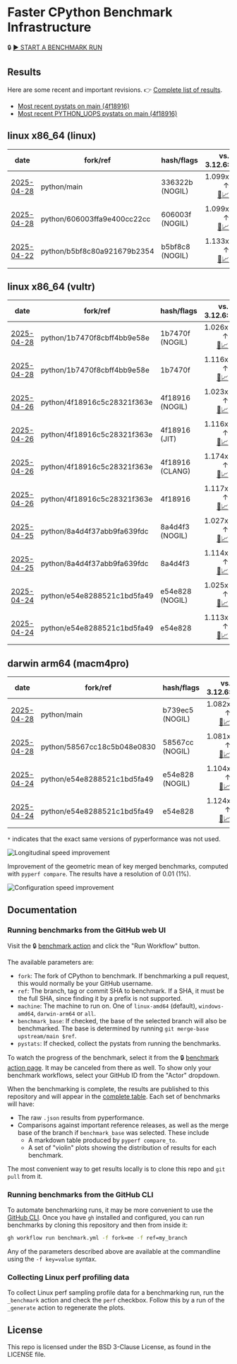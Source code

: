 # Faster CPython Benchmark Infrastructure

🔒 [▶️ START A BENCHMARK RUN](../../actions/workflows/benchmark.yml)

## Results

Here are some recent and important revisions. 👉 [Complete list of results](RESULTS.md).

<!-- START table -->
- [Most recent  pystats on main (4f18916)](results/bm-20250426-3.14.0a7%2B-4f18916/bm-20250426-linux-x86_64-python-4f18916c5c28321f363e-3.14.0a7%2B-4f18916-pystats.md)
- [Most recent PYTHON_UOPS pystats on main (4f18916)](results/bm-20250426-3.14.0a7%2B-4f18916-PYTHON_UOPS/bm-20250426-linux-x86_64-python-4f18916c5c28321f363e-3.14.0a7%2B-4f18916-pystats.md)

## linux x86_64 (linux)
| date | fork/ref | hash/flags | vs. 3.12.6: | vs. 3.13.0rc2: | vs. base: |
| --- | --- | --- | ---: | ---: | ---: |
| [2025-04-28](results/bm-20250428-3.14.0a7%2B-336322b-NOGIL) | python/main | 336322b (NOGIL) | 1.099x ↑<br>[📄](results/bm-20250428-3.14.0a7%2B-336322b-NOGIL/bm-20250428-linux-x86_64-python-main-3.14.0a7%2B-336322b-vs-3.12.6.md)[📈](results/bm-20250428-3.14.0a7%2B-336322b-NOGIL/bm-20250428-linux-x86_64-python-main-3.14.0a7%2B-336322b-vs-3.12.6.svg) | 1.056x ↑<br>[📄](results/bm-20250428-3.14.0a7%2B-336322b-NOGIL/bm-20250428-linux-x86_64-python-main-3.14.0a7%2B-336322b-vs-3.13.0rc2.md)[📈](results/bm-20250428-3.14.0a7%2B-336322b-NOGIL/bm-20250428-linux-x86_64-python-main-3.14.0a7%2B-336322b-vs-3.13.0rc2.svg) | 1.000x ↓<br>[📄](results/bm-20250428-3.14.0a7%2B-336322b-NOGIL/bm-20250428-linux-x86_64-python-main-3.14.0a7%2B-336322b-vs-base.md)[📈](results/bm-20250428-3.14.0a7%2B-336322b-NOGIL/bm-20250428-linux-x86_64-python-main-3.14.0a7%2B-336322b-vs-base.svg)[🧠](results/bm-20250428-3.14.0a7%2B-336322b-NOGIL/bm-20250428-linux-x86_64-python-main-3.14.0a7%2B-336322b-vs-base-mem.svg) |
| [2025-04-28](results/bm-20250428-3.14.0a7%2B-606003f-NOGIL) | python/606003ffa9e400cc22cc | 606003f (NOGIL) | 1.099x ↑<br>[📄](results/bm-20250428-3.14.0a7%2B-606003f-NOGIL/bm-20250428-linux-x86_64-python-606003ffa9e400cc22cc-3.14.0a7%2B-606003f-vs-3.12.6.md)[📈](results/bm-20250428-3.14.0a7%2B-606003f-NOGIL/bm-20250428-linux-x86_64-python-606003ffa9e400cc22cc-3.14.0a7%2B-606003f-vs-3.12.6.svg) | 1.056x ↑<br>[📄](results/bm-20250428-3.14.0a7%2B-606003f-NOGIL/bm-20250428-linux-x86_64-python-606003ffa9e400cc22cc-3.14.0a7%2B-606003f-vs-3.13.0rc2.md)[📈](results/bm-20250428-3.14.0a7%2B-606003f-NOGIL/bm-20250428-linux-x86_64-python-606003ffa9e400cc22cc-3.14.0a7%2B-606003f-vs-3.13.0rc2.svg) |  |
| [2025-04-22](results/bm-20250422-3.14.0a7%2B-b5bf8c8-NOGIL) | python/b5bf8c80a921679b2354 | b5bf8c8 (NOGIL) | 1.133x ↑<br>[📄](results/bm-20250422-3.14.0a7%2B-b5bf8c8-NOGIL/bm-20250422-linux-x86_64-python-b5bf8c80a921679b2354-3.14.0a7%2B-b5bf8c8-vs-3.12.6.md)[📈](results/bm-20250422-3.14.0a7%2B-b5bf8c8-NOGIL/bm-20250422-linux-x86_64-python-b5bf8c80a921679b2354-3.14.0a7%2B-b5bf8c8-vs-3.12.6.svg) | 1.092x ↑<br>[📄](results/bm-20250422-3.14.0a7%2B-b5bf8c8-NOGIL/bm-20250422-linux-x86_64-python-b5bf8c80a921679b2354-3.14.0a7%2B-b5bf8c8-vs-3.13.0rc2.md)[📈](results/bm-20250422-3.14.0a7%2B-b5bf8c8-NOGIL/bm-20250422-linux-x86_64-python-b5bf8c80a921679b2354-3.14.0a7%2B-b5bf8c8-vs-3.13.0rc2.svg) | 1.083x ↓<br>[📄](results/bm-20250422-3.14.0a7%2B-b5bf8c8-NOGIL/bm-20250422-linux-x86_64-python-b5bf8c80a921679b2354-3.14.0a7%2B-b5bf8c8-vs-base.md)[📈](results/bm-20250422-3.14.0a7%2B-b5bf8c8-NOGIL/bm-20250422-linux-x86_64-python-b5bf8c80a921679b2354-3.14.0a7%2B-b5bf8c8-vs-base.svg)[🧠](results/bm-20250422-3.14.0a7%2B-b5bf8c8-NOGIL/bm-20250422-linux-x86_64-python-b5bf8c80a921679b2354-3.14.0a7%2B-b5bf8c8-vs-base-mem.svg) |

## linux x86_64 (vultr)
| date | fork/ref | hash/flags | vs. 3.12.6: | vs. 3.13.0rc2: | vs. base: |
| --- | --- | --- | ---: | ---: | ---: |
| [2025-04-28](results/bm-20250428-3.14.0a7%2B-1b7470f-NOGIL) | python/1b7470f8cbff4bb9e58e | 1b7470f (NOGIL) | 1.026x ↑<br>[📄](results/bm-20250428-3.14.0a7%2B-1b7470f-NOGIL/bm-20250428-vultr-x86_64-python-1b7470f8cbff4bb9e58e-3.14.0a7%2B-1b7470f-vs-3.12.6.md)[📈](results/bm-20250428-3.14.0a7%2B-1b7470f-NOGIL/bm-20250428-vultr-x86_64-python-1b7470f8cbff4bb9e58e-3.14.0a7%2B-1b7470f-vs-3.12.6.svg) | 1.007x ↓<br>[📄](results/bm-20250428-3.14.0a7%2B-1b7470f-NOGIL/bm-20250428-vultr-x86_64-python-1b7470f8cbff4bb9e58e-3.14.0a7%2B-1b7470f-vs-3.13.0rc2.md)[📈](results/bm-20250428-3.14.0a7%2B-1b7470f-NOGIL/bm-20250428-vultr-x86_64-python-1b7470f8cbff4bb9e58e-3.14.0a7%2B-1b7470f-vs-3.13.0rc2.svg) | 1.086x ↓<br>[📄](results/bm-20250428-3.14.0a7%2B-1b7470f-NOGIL/bm-20250428-vultr-x86_64-python-1b7470f8cbff4bb9e58e-3.14.0a7%2B-1b7470f-vs-base.md)[📈](results/bm-20250428-3.14.0a7%2B-1b7470f-NOGIL/bm-20250428-vultr-x86_64-python-1b7470f8cbff4bb9e58e-3.14.0a7%2B-1b7470f-vs-base.svg)[🧠](results/bm-20250428-3.14.0a7%2B-1b7470f-NOGIL/bm-20250428-vultr-x86_64-python-1b7470f8cbff4bb9e58e-3.14.0a7%2B-1b7470f-vs-base-mem.svg) |
| [2025-04-28](results/bm-20250428-3.14.0a7%2B-1b7470f) | python/1b7470f8cbff4bb9e58e | 1b7470f | 1.116x ↑<br>[📄](results/bm-20250428-3.14.0a7%2B-1b7470f/bm-20250428-vultr-x86_64-python-1b7470f8cbff4bb9e58e-3.14.0a7%2B-1b7470f-vs-3.12.6.md)[📈](results/bm-20250428-3.14.0a7%2B-1b7470f/bm-20250428-vultr-x86_64-python-1b7470f8cbff4bb9e58e-3.14.0a7%2B-1b7470f-vs-3.12.6.svg) | 1.076x ↑<br>[📄](results/bm-20250428-3.14.0a7%2B-1b7470f/bm-20250428-vultr-x86_64-python-1b7470f8cbff4bb9e58e-3.14.0a7%2B-1b7470f-vs-3.13.0rc2.md)[📈](results/bm-20250428-3.14.0a7%2B-1b7470f/bm-20250428-vultr-x86_64-python-1b7470f8cbff4bb9e58e-3.14.0a7%2B-1b7470f-vs-3.13.0rc2.svg) |  |
| [2025-04-26](results/bm-20250426-3.14.0a7%2B-4f18916-NOGIL) | python/4f18916c5c28321f363e | 4f18916 (NOGIL) | 1.023x ↑<br>[📄](results/bm-20250426-3.14.0a7%2B-4f18916-NOGIL/bm-20250426-vultr-x86_64-python-4f18916c5c28321f363e-3.14.0a7%2B-4f18916-vs-3.12.6.md)[📈](results/bm-20250426-3.14.0a7%2B-4f18916-NOGIL/bm-20250426-vultr-x86_64-python-4f18916c5c28321f363e-3.14.0a7%2B-4f18916-vs-3.12.6.svg) | 1.010x ↓<br>[📄](results/bm-20250426-3.14.0a7%2B-4f18916-NOGIL/bm-20250426-vultr-x86_64-python-4f18916c5c28321f363e-3.14.0a7%2B-4f18916-vs-3.13.0rc2.md)[📈](results/bm-20250426-3.14.0a7%2B-4f18916-NOGIL/bm-20250426-vultr-x86_64-python-4f18916c5c28321f363e-3.14.0a7%2B-4f18916-vs-3.13.0rc2.svg) | 1.090x ↓<br>[📄](results/bm-20250426-3.14.0a7%2B-4f18916-NOGIL/bm-20250426-vultr-x86_64-python-4f18916c5c28321f363e-3.14.0a7%2B-4f18916-vs-base.md)[📈](results/bm-20250426-3.14.0a7%2B-4f18916-NOGIL/bm-20250426-vultr-x86_64-python-4f18916c5c28321f363e-3.14.0a7%2B-4f18916-vs-base.svg)[🧠](results/bm-20250426-3.14.0a7%2B-4f18916-NOGIL/bm-20250426-vultr-x86_64-python-4f18916c5c28321f363e-3.14.0a7%2B-4f18916-vs-base-mem.svg) |
| [2025-04-26](results/bm-20250426-3.14.0a7%2B-4f18916-JIT) | python/4f18916c5c28321f363e | 4f18916 (JIT) | 1.116x ↑<br>[📄](results/bm-20250426-3.14.0a7%2B-4f18916-JIT/bm-20250426-vultr-x86_64-python-4f18916c5c28321f363e-3.14.0a7%2B-4f18916-vs-3.12.6.md)[📈](results/bm-20250426-3.14.0a7%2B-4f18916-JIT/bm-20250426-vultr-x86_64-python-4f18916c5c28321f363e-3.14.0a7%2B-4f18916-vs-3.12.6.svg) | 1.076x ↑<br>[📄](results/bm-20250426-3.14.0a7%2B-4f18916-JIT/bm-20250426-vultr-x86_64-python-4f18916c5c28321f363e-3.14.0a7%2B-4f18916-vs-3.13.0rc2.md)[📈](results/bm-20250426-3.14.0a7%2B-4f18916-JIT/bm-20250426-vultr-x86_64-python-4f18916c5c28321f363e-3.14.0a7%2B-4f18916-vs-3.13.0rc2.svg) | 1.001x ↓<br>[📄](results/bm-20250426-3.14.0a7%2B-4f18916-JIT/bm-20250426-vultr-x86_64-python-4f18916c5c28321f363e-3.14.0a7%2B-4f18916-vs-base.md)[📈](results/bm-20250426-3.14.0a7%2B-4f18916-JIT/bm-20250426-vultr-x86_64-python-4f18916c5c28321f363e-3.14.0a7%2B-4f18916-vs-base.svg)[🧠](results/bm-20250426-3.14.0a7%2B-4f18916-JIT/bm-20250426-vultr-x86_64-python-4f18916c5c28321f363e-3.14.0a7%2B-4f18916-vs-base-mem.svg) |
| [2025-04-26](results/bm-20250426-3.14.0a7%2B-4f18916-CLANG) | python/4f18916c5c28321f363e | 4f18916 (CLANG) | 1.174x ↑<br>[📄](results/bm-20250426-3.14.0a7%2B-4f18916-CLANG/bm-20250426-vultr-x86_64-python-4f18916c5c28321f363e-3.14.0a7%2B-4f18916-vs-3.12.6.md)[📈](results/bm-20250426-3.14.0a7%2B-4f18916-CLANG/bm-20250426-vultr-x86_64-python-4f18916c5c28321f363e-3.14.0a7%2B-4f18916-vs-3.12.6.svg) | 1.133x ↑<br>[📄](results/bm-20250426-3.14.0a7%2B-4f18916-CLANG/bm-20250426-vultr-x86_64-python-4f18916c5c28321f363e-3.14.0a7%2B-4f18916-vs-3.13.0rc2.md)[📈](results/bm-20250426-3.14.0a7%2B-4f18916-CLANG/bm-20250426-vultr-x86_64-python-4f18916c5c28321f363e-3.14.0a7%2B-4f18916-vs-3.13.0rc2.svg) | 1.049x ↑<br>[📄](results/bm-20250426-3.14.0a7%2B-4f18916-CLANG/bm-20250426-vultr-x86_64-python-4f18916c5c28321f363e-3.14.0a7%2B-4f18916-vs-base.md)[📈](results/bm-20250426-3.14.0a7%2B-4f18916-CLANG/bm-20250426-vultr-x86_64-python-4f18916c5c28321f363e-3.14.0a7%2B-4f18916-vs-base.svg)[🧠](results/bm-20250426-3.14.0a7%2B-4f18916-CLANG/bm-20250426-vultr-x86_64-python-4f18916c5c28321f363e-3.14.0a7%2B-4f18916-vs-base-mem.svg) |
| [2025-04-26](results/bm-20250426-3.14.0a7%2B-4f18916) | python/4f18916c5c28321f363e | 4f18916 | 1.117x ↑<br>[📄](results/bm-20250426-3.14.0a7%2B-4f18916/bm-20250426-vultr-x86_64-python-4f18916c5c28321f363e-3.14.0a7%2B-4f18916-vs-3.12.6.md)[📈](results/bm-20250426-3.14.0a7%2B-4f18916/bm-20250426-vultr-x86_64-python-4f18916c5c28321f363e-3.14.0a7%2B-4f18916-vs-3.12.6.svg) | 1.077x ↑<br>[📄](results/bm-20250426-3.14.0a7%2B-4f18916/bm-20250426-vultr-x86_64-python-4f18916c5c28321f363e-3.14.0a7%2B-4f18916-vs-3.13.0rc2.md)[📈](results/bm-20250426-3.14.0a7%2B-4f18916/bm-20250426-vultr-x86_64-python-4f18916c5c28321f363e-3.14.0a7%2B-4f18916-vs-3.13.0rc2.svg) |  |
| [2025-04-25](results/bm-20250425-3.14.0a7%2B-8a4d4f3-NOGIL) | python/8a4d4f37abb9fa639fdc | 8a4d4f3 (NOGIL) | 1.027x ↑<br>[📄](results/bm-20250425-3.14.0a7%2B-8a4d4f3-NOGIL/bm-20250425-vultr-x86_64-python-8a4d4f37abb9fa639fdc-3.14.0a7%2B-8a4d4f3-vs-3.12.6.md)[📈](results/bm-20250425-3.14.0a7%2B-8a4d4f3-NOGIL/bm-20250425-vultr-x86_64-python-8a4d4f37abb9fa639fdc-3.14.0a7%2B-8a4d4f3-vs-3.12.6.svg) | 1.006x ↓<br>[📄](results/bm-20250425-3.14.0a7%2B-8a4d4f3-NOGIL/bm-20250425-vultr-x86_64-python-8a4d4f37abb9fa639fdc-3.14.0a7%2B-8a4d4f3-vs-3.13.0rc2.md)[📈](results/bm-20250425-3.14.0a7%2B-8a4d4f3-NOGIL/bm-20250425-vultr-x86_64-python-8a4d4f37abb9fa639fdc-3.14.0a7%2B-8a4d4f3-vs-3.13.0rc2.svg) | 1.083x ↓<br>[📄](results/bm-20250425-3.14.0a7%2B-8a4d4f3-NOGIL/bm-20250425-vultr-x86_64-python-8a4d4f37abb9fa639fdc-3.14.0a7%2B-8a4d4f3-vs-base.md)[📈](results/bm-20250425-3.14.0a7%2B-8a4d4f3-NOGIL/bm-20250425-vultr-x86_64-python-8a4d4f37abb9fa639fdc-3.14.0a7%2B-8a4d4f3-vs-base.svg)[🧠](results/bm-20250425-3.14.0a7%2B-8a4d4f3-NOGIL/bm-20250425-vultr-x86_64-python-8a4d4f37abb9fa639fdc-3.14.0a7%2B-8a4d4f3-vs-base-mem.svg) |
| [2025-04-25](results/bm-20250425-3.14.0a7%2B-8a4d4f3) | python/8a4d4f37abb9fa639fdc | 8a4d4f3 | 1.114x ↑<br>[📄](results/bm-20250425-3.14.0a7%2B-8a4d4f3/bm-20250425-vultr-x86_64-python-8a4d4f37abb9fa639fdc-3.14.0a7%2B-8a4d4f3-vs-3.12.6.md)[📈](results/bm-20250425-3.14.0a7%2B-8a4d4f3/bm-20250425-vultr-x86_64-python-8a4d4f37abb9fa639fdc-3.14.0a7%2B-8a4d4f3-vs-3.12.6.svg) | 1.074x ↑<br>[📄](results/bm-20250425-3.14.0a7%2B-8a4d4f3/bm-20250425-vultr-x86_64-python-8a4d4f37abb9fa639fdc-3.14.0a7%2B-8a4d4f3-vs-3.13.0rc2.md)[📈](results/bm-20250425-3.14.0a7%2B-8a4d4f3/bm-20250425-vultr-x86_64-python-8a4d4f37abb9fa639fdc-3.14.0a7%2B-8a4d4f3-vs-3.13.0rc2.svg) |  |
| [2025-04-24](results/bm-20250424-3.14.0a7%2B-e54e828-NOGIL) | python/e54e8288521c1bd5fa49 | e54e828 (NOGIL) | 1.025x ↑<br>[📄](results/bm-20250424-3.14.0a7%2B-e54e828-NOGIL/bm-20250424-vultr-x86_64-python-e54e8288521c1bd5fa49-3.14.0a7%2B-e54e828-vs-3.12.6.md)[📈](results/bm-20250424-3.14.0a7%2B-e54e828-NOGIL/bm-20250424-vultr-x86_64-python-e54e8288521c1bd5fa49-3.14.0a7%2B-e54e828-vs-3.12.6.svg) | 1.009x ↓<br>[📄](results/bm-20250424-3.14.0a7%2B-e54e828-NOGIL/bm-20250424-vultr-x86_64-python-e54e8288521c1bd5fa49-3.14.0a7%2B-e54e828-vs-3.13.0rc2.md)[📈](results/bm-20250424-3.14.0a7%2B-e54e828-NOGIL/bm-20250424-vultr-x86_64-python-e54e8288521c1bd5fa49-3.14.0a7%2B-e54e828-vs-3.13.0rc2.svg) | 1.086x ↓<br>[📄](results/bm-20250424-3.14.0a7%2B-e54e828-NOGIL/bm-20250424-vultr-x86_64-python-e54e8288521c1bd5fa49-3.14.0a7%2B-e54e828-vs-base.md)[📈](results/bm-20250424-3.14.0a7%2B-e54e828-NOGIL/bm-20250424-vultr-x86_64-python-e54e8288521c1bd5fa49-3.14.0a7%2B-e54e828-vs-base.svg)[🧠](results/bm-20250424-3.14.0a7%2B-e54e828-NOGIL/bm-20250424-vultr-x86_64-python-e54e8288521c1bd5fa49-3.14.0a7%2B-e54e828-vs-base-mem.svg) |
| [2025-04-24](results/bm-20250424-3.14.0a7%2B-e54e828) | python/e54e8288521c1bd5fa49 | e54e828 | 1.113x ↑<br>[📄](results/bm-20250424-3.14.0a7%2B-e54e828/bm-20250424-vultr-x86_64-python-e54e8288521c1bd5fa49-3.14.0a7%2B-e54e828-vs-3.12.6.md)[📈](results/bm-20250424-3.14.0a7%2B-e54e828/bm-20250424-vultr-x86_64-python-e54e8288521c1bd5fa49-3.14.0a7%2B-e54e828-vs-3.12.6.svg) | 1.074x ↑<br>[📄](results/bm-20250424-3.14.0a7%2B-e54e828/bm-20250424-vultr-x86_64-python-e54e8288521c1bd5fa49-3.14.0a7%2B-e54e828-vs-3.13.0rc2.md)[📈](results/bm-20250424-3.14.0a7%2B-e54e828/bm-20250424-vultr-x86_64-python-e54e8288521c1bd5fa49-3.14.0a7%2B-e54e828-vs-3.13.0rc2.svg) |  |

## darwin arm64 (macm4pro)
| date | fork/ref | hash/flags | vs. 3.12.6: | vs. 3.13.0rc2: | vs. base: |
| --- | --- | --- | ---: | ---: | ---: |
| [2025-04-28](results/bm-20250428-3.14.0a7%2B-b739ec5-NOGIL) | python/main | b739ec5 (NOGIL) | 1.082x ↑<br>[📄](results/bm-20250428-3.14.0a7%2B-b739ec5-NOGIL/bm-20250428-macm4pro-arm64-python-main-3.14.0a7%2B-b739ec5-vs-3.12.6.md)[📈](results/bm-20250428-3.14.0a7%2B-b739ec5-NOGIL/bm-20250428-macm4pro-arm64-python-main-3.14.0a7%2B-b739ec5-vs-3.12.6.svg) | 1.003x ↑<br>[📄](results/bm-20250428-3.14.0a7%2B-b739ec5-NOGIL/bm-20250428-macm4pro-arm64-python-main-3.14.0a7%2B-b739ec5-vs-3.13.0rc2.md)[📈](results/bm-20250428-3.14.0a7%2B-b739ec5-NOGIL/bm-20250428-macm4pro-arm64-python-main-3.14.0a7%2B-b739ec5-vs-3.13.0rc2.svg) | 1.001x ↑<br>[📄](results/bm-20250428-3.14.0a7%2B-b739ec5-NOGIL/bm-20250428-macm4pro-arm64-python-main-3.14.0a7%2B-b739ec5-vs-base.md)[📈](results/bm-20250428-3.14.0a7%2B-b739ec5-NOGIL/bm-20250428-macm4pro-arm64-python-main-3.14.0a7%2B-b739ec5-vs-base.svg)[🧠](results/bm-20250428-3.14.0a7%2B-b739ec5-NOGIL/bm-20250428-macm4pro-arm64-python-main-3.14.0a7%2B-b739ec5-vs-base-mem.svg) |
| [2025-04-28](results/bm-20250428-3.14.0a7%2B-58567cc-NOGIL) | python/58567cc18c5b048e0830 | 58567cc (NOGIL) | 1.081x ↑<br>[📄](results/bm-20250428-3.14.0a7%2B-58567cc-NOGIL/bm-20250428-macm4pro-arm64-python-58567cc18c5b048e0830-3.14.0a7%2B-58567cc-vs-3.12.6.md)[📈](results/bm-20250428-3.14.0a7%2B-58567cc-NOGIL/bm-20250428-macm4pro-arm64-python-58567cc18c5b048e0830-3.14.0a7%2B-58567cc-vs-3.12.6.svg) | 1.003x ↑<br>[📄](results/bm-20250428-3.14.0a7%2B-58567cc-NOGIL/bm-20250428-macm4pro-arm64-python-58567cc18c5b048e0830-3.14.0a7%2B-58567cc-vs-3.13.0rc2.md)[📈](results/bm-20250428-3.14.0a7%2B-58567cc-NOGIL/bm-20250428-macm4pro-arm64-python-58567cc18c5b048e0830-3.14.0a7%2B-58567cc-vs-3.13.0rc2.svg) |  |
| [2025-04-24](results/bm-20250424-3.14.0a7%2B-e54e828-NOGIL) | python/e54e8288521c1bd5fa49 | e54e828 (NOGIL) | 1.104x ↑<br>[📄](results/bm-20250424-3.14.0a7%2B-e54e828-NOGIL/bm-20250424-macm4pro-arm64-python-e54e8288521c1bd5fa49-3.14.0a7%2B-e54e828-vs-3.12.6.md)[📈](results/bm-20250424-3.14.0a7%2B-e54e828-NOGIL/bm-20250424-macm4pro-arm64-python-e54e8288521c1bd5fa49-3.14.0a7%2B-e54e828-vs-3.12.6.svg) | 1.024x ↑<br>[📄](results/bm-20250424-3.14.0a7%2B-e54e828-NOGIL/bm-20250424-macm4pro-arm64-python-e54e8288521c1bd5fa49-3.14.0a7%2B-e54e828-vs-3.13.0rc2.md)[📈](results/bm-20250424-3.14.0a7%2B-e54e828-NOGIL/bm-20250424-macm4pro-arm64-python-e54e8288521c1bd5fa49-3.14.0a7%2B-e54e828-vs-3.13.0rc2.svg) | 1.020x ↓<br>[📄](results/bm-20250424-3.14.0a7%2B-e54e828-NOGIL/bm-20250424-macm4pro-arm64-python-e54e8288521c1bd5fa49-3.14.0a7%2B-e54e828-vs-base.md)[📈](results/bm-20250424-3.14.0a7%2B-e54e828-NOGIL/bm-20250424-macm4pro-arm64-python-e54e8288521c1bd5fa49-3.14.0a7%2B-e54e828-vs-base.svg)[🧠](results/bm-20250424-3.14.0a7%2B-e54e828-NOGIL/bm-20250424-macm4pro-arm64-python-e54e8288521c1bd5fa49-3.14.0a7%2B-e54e828-vs-base-mem.svg) |
| [2025-04-24](results/bm-20250424-3.14.0a7%2B-e54e828) | python/e54e8288521c1bd5fa49 | e54e828 | 1.124x ↑<br>[📄](results/bm-20250424-3.14.0a7%2B-e54e828/bm-20250424-macm4pro-arm64-python-e54e8288521c1bd5fa49-3.14.0a7%2B-e54e828-vs-3.12.6.md)[📈](results/bm-20250424-3.14.0a7%2B-e54e828/bm-20250424-macm4pro-arm64-python-e54e8288521c1bd5fa49-3.14.0a7%2B-e54e828-vs-3.12.6.svg) | 1.042x ↑<br>[📄](results/bm-20250424-3.14.0a7%2B-e54e828/bm-20250424-macm4pro-arm64-python-e54e8288521c1bd5fa49-3.14.0a7%2B-e54e828-vs-3.13.0rc2.md)[📈](results/bm-20250424-3.14.0a7%2B-e54e828/bm-20250424-macm4pro-arm64-python-e54e8288521c1bd5fa49-3.14.0a7%2B-e54e828-vs-3.13.0rc2.svg) |  |


<!-- END table -->

`*` indicates that the exact same versions of pyperformance was not used.

![Longitudinal speed improvement](/longitudinal.svg)

Improvement of the geometric mean of key merged benchmarks, computed with `pyperf compare`.
The results have a resolution of 0.01 (1%).

![Configuration speed improvement](/configs.svg)

## Documentation

### Running benchmarks from the GitHub web UI

Visit the 🔒 [benchmark action](../../actions/workflows/benchmark.yml) and click the "Run Workflow" button.

The available parameters are:

- `fork`: The fork of CPython to benchmark.
  If benchmarking a pull request, this would normally be your GitHub username.
- `ref`: The branch, tag or commit SHA to benchmark.
  If a SHA, it must be the full SHA, since finding it by a prefix is not supported.
- `machine`: The machine to run on.
  One of `linux-amd64` (default), `windows-amd64`, `darwin-arm64` or `all`.
- `benchmark_base`: If checked, the base of the selected branch will also be benchmarked.
  The base is determined by running `git merge-base upstream/main $ref`.
- `pystats`: If checked, collect the pystats from running the benchmarks.

To watch the progress of the benchmark, select it from the 🔒 [benchmark action page](../../actions/workflows/benchmark.yml).
It may be canceled from there as well.
To show only your benchmark workflows, select your GitHub ID from the "Actor" dropdown.

When the benchmarking is complete, the results are published to this repository and will appear in the [complete table](RESULTS.md).
Each set of benchmarks will have:

- The raw `.json` results from pyperformance.
- Comparisons against important reference releases, as well as the merge base of the branch if `benchmark_base` was selected. These include
  - A markdown table produced by `pyperf compare_to`.
  - A set of "violin" plots showing the distribution of results for each benchmark.

The most convenient way to get results locally is to clone this repo and `git pull` from it.

### Running benchmarks from the GitHub CLI

To automate benchmarking runs, it may be more convenient to use the [GitHub CLI](https://cli.github.com/).
Once you have `gh` installed and configured, you can run benchmarks by cloning this repository and then from inside it:

```bash session
gh workflow run benchmark.yml -f fork=me -f ref=my_branch
```

Any of the parameters described above are available at the commandline using the `-f key=value` syntax.

### Collecting Linux perf profiling data

To collect Linux perf sampling profile data for a benchmarking run, run the `_benchmark` action and check the `perf` checkbox.
Follow this by a run of the `_generate` action to regenerate the plots.

## License

This repo is licensed under the BSD 3-Clause License, as found in the LICENSE file.
